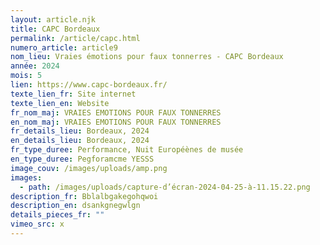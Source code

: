 ```yaml
---
layout: article.njk
title: CAPC Bordeaux
permalink: /article/capc.html
numero_article: article9
nom_lieu: Vraies émotions pour faux tonnerres - CAPC Bordeaux
année: 2024
mois: 5
lien: https://www.capc-bordeaux.fr/
texte_lien_fr: Site internet
texte_lien_en: Website
fr_nom_maj: VRAIES EMOTIONS POUR FAUX TONNERRES
en_nom_maj: VRAIES EMOTIONS POUR FAUX TONNERRES
fr_details_lieu: Bordeaux, 2024
en_details_lieu: Bordeaux, 2024
fr_type_duree: Performance, Nuit Européènes de musée
en_type_duree: Pegforamcme YESSS
image_couv: /images/uploads/amp.png
images:
  - path: /images/uploads/capture-d’écran-2024-04-25-à-11.15.22.png
description_fr: Bblalbgakegohqwoi
description_en: dsankgnegwlgn
details_pieces_fr: ""
vimeo_src: x
---
```

